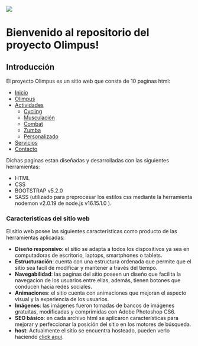 [![](https://ignaciovigo.github.io/sitio-web-olimpus/images/logoverde.png)](https://ignaciovigo.github.io/sitio-web-olimpus/index.html)
# Bienvenido al repositorio del proyecto Olimpus!
## Introducción
El proyecto Olimpus es un sitio web que consta de 10 paginas html:

+ [Inicio](https://ignaciovigo.github.io/sitio-web-olimpus/index.html "Inicio")
+ [Olimpus](https://ignaciovigo.github.io/sitio-web-olimpus/pages/olimpus.html "Olimpus")
+ [Actividades](https://ignaciovigo.github.io/sitio-web-olimpus/pages/actividades.html "Actividades")
	+ [Cycling](https://ignaciovigo.github.io/sitio-web-olimpus/pages/actividades/cycling.html "Cycling")
	+ [Musculación](https://ignaciovigo.github.io/sitio-web-olimpus/pages/actividades/musculacion.html "Musculación")
	+ [Combat](https://ignaciovigo.github.io/sitio-web-olimpus/pages/actividades/combat.html "Combat")
	+ [Zumba](https://ignaciovigo.github.io/sitio-web-olimpus/pages/actividades/zumba.html "Zumba")
	+ [Personalizado](https://ignaciovigo.github.io/sitio-web-olimpus/pages/actividades/personalizado.html "Personalizado")
+ [Servicios](https://ignaciovigo.github.io/sitio-web-olimpus/pages/servicios.html "Servicios")
+ [Contacto](https://ignaciovigo.github.io/sitio-web-olimpus/pages/contacto.html "Contacto")

Dichas paginas estan diseñadas y desarrolladas con las siguientes herramientas:
 - HTML
 - CSS
 - BOOTSTRAP v5.2.0
 - SASS (utilizado para preprocesar los estilos css mediante la herramienta nodemon v2.0.19 de node.js v16.15.1.0 ).

### Caracteristicas del sitio web
El sitio web posee las siguientes características como producto de las herramientas aplicadas:
- **Diseño responsivo**: el sitio se adapta a todos los dispositivos ya sea en computadoras de escritorio, laptops, smartphones o tablets.
- **Estructuración**: cuenta con una estructura ordenada que permite que el sitio sea facil de modificar y mantener a través del tiempo. 
- **Navegabilidad**: las paginas del sitio poseen un diseño que facilita la navegacion de los usuarios entre ellas, además, tienen botones que conducen hacia redes sociales.
- **Animaciones**: el sitio cuenta con animaciones que mejoran el aspecto visual y la experiencia de los usuarios.
- **Imágenes**: las imágenes fueron tomadas de bancos de imágenes gratuitas, modificadas y comprimidas con Adobe Photoshop CS6.
- **SEO básico**: en cada archivo html se aplicaron características para mejorar y perfeccionar la posición del sitio en los motores de búsqueda.
- **host**: Actualmente el sitio se encuentra hosteado, pueden verlo haciendo [click aqui](https://ignaciovigo.github.io/sitio-web-olimpus/index.html "click aqui").
